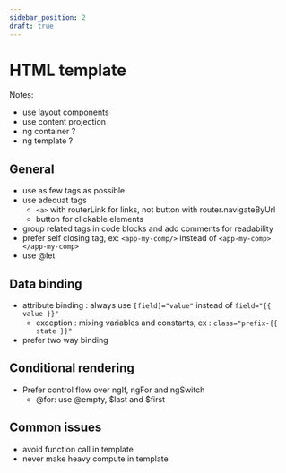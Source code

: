 ```yaml
---
sidebar_position: 2
draft: true
---
```

# HTML template

Notes:
- use layout components
- use content projection
- ng container ?
- ng template ?

## General
- use as few tags as possible
- use adequat tags
    - `<a>` with routerLink for links, not button with router.navigateByUrl
    - button for clickable elements
- group related tags in code blocks and add comments for readability
- prefer self closing tag, ex: `<app-my-comp/>` instead of `<app-my-comp></app-my-comp>`
- use @let

## Data binding
- attribute binding : always use `[field]="value"` instead of `field="{{ value }}"`
    - exception : mixing variables and constants, ex : `class="prefix-{{ state }}"`
- prefer two way binding

## Conditional rendering
- Prefer control flow over ngIf, ngFor and ngSwitch
  - @for: use @empty, $last and $first

## Common issues
- avoid function call in template
- never make heavy compute in template 
